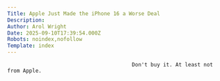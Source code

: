 ```yaml
---
Title: Apple Just Made the iPhone 16 a Worse Deal
Description: 
Author: Arol Wright
Date: 2025-09-10T17:39:54.000Z
Robots: noindex,nofollow
Template: index
---
```


                                            Don't buy it. At least not from Apple.
                                        